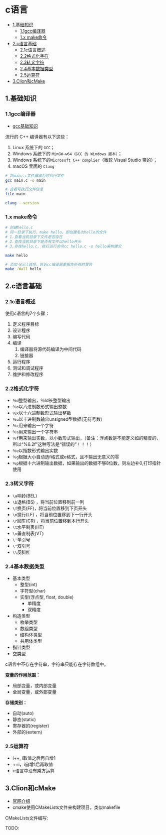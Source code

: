 # c语言

<!-- vim-markdown-toc Marked -->

* [1.基础知识](#1.基础知识)
    - [1.1gcc编译器](#1.1gcc编译器)
    - [1.x make命令](#1.x-make命令)
* [2.c语言基础](#2.c语言基础)
    - [2.1c语言概述](#2.1c语言概述)
    - [2.2格式化字符](#2.2格式化字符)
    - [2.3转义字符](#2.3转义字符)
    - [2.4基本数据类型](#2.4基本数据类型)
    - [2.5运算符](#2.5运算符)
* [3.Clion和cMake](#3.clion和cmake)

<!-- vim-markdown-toc -->

## 1.基础知识

### 1.1gcc编译器

- [gcc基础知识](https://www.cnblogs.com/roverliang/p/11493452.html)

流行的 C++ 编译器有以下这些：

1. Linux 系统下的 `GCC`；
2. Windows 系统下的 `MinGW-w64（GCC 的 Windows 版本）`；
3. Windows 系统下的`Microsoft C++ complier`（微软 Visual Studio 带的）；
4. macOS 里面的 `Clang`

```sh
# 将main.c文件编译为可执行文件
gcc main.c -o main

# 查看可执行文件信息
file main

clang --version
```

### 1.x make命令

```sh
# 创建hello.c
# 同一目录下执行，make hello，即创建名为hello的文件
# 1.查看当前目录下文件是否存在
# 2.查找当前目录下是否有文件以hello开头
# 3.存在hello.c, 执行运行命令cc hello.c -o hello来构建它

make hello

# 添加-Wall选项。告诉cc编译器要报告所有的警告
make -Wall hello
```

## 2.c语言基础

### 2.1c语言概述

使用c语言的7个步骤：

1. 定义程序目标
2. 设计程序
3. 编写代码
4. 编译
   1. 编译器将源代码编译为中间代码
   2. 链接器
5. 运行程序
6. 测试和调试程序
7. 维护和修改程序

### 2.2格式化字符

- `％d`整型输出，％ld长整型输出
- `％o`以八进制数形式输出整数
- `％x`以十六进制数形式输出整数
- `％u`以十进制数输出unsigned型数据(无符号数)
- `％c`用来输出一个字符
- `％s`用来输出一个字符串
- `％f`用来输出实数，以小数形式输出，（备注：浮点数是不能定义如的精度的，所以“%6.2f”这种写法是“错误的”！！！）
- `％e`以指数形式输出实数
- `％g`根据大小自动选f格式或e格式，且不输出无意义的零
- `％p`根据十六进制输出数据，如果输出的数据不够8位数，则左边补0,打印指针使用

### 2.3转义字符

- `\a`响铃(BEL)
- `\b`退格(BS) ，将当前位置移到前一列
- `\f`换页(FF)，将当前位置移到下页开头
- `\n`换行(LF) ，将当前位置移到下一行开头
- `\r`回车(CR) ，将当前位置移到本行开头
- `\t`水平制表(HT)
- `\v`垂直制表(VT)
- `\'`单引号
- `\"`双引号
- `\\`反斜杠

### 2.4基本数据类型

- 基本类型
   - 整型(int)
   - 字符型(char)
   - 实型(浮点型, float, double)
      - 单精度
      - 双精度
- 构造类型
   - 枚举类型
   - 数组类型
   - 结构体类型
   - 共用体类型
- 指针类型
- 空类型

c语言中不存在字符串，字符串只能存在字符数组中。

**变量的作用范围：**

- 局部变量，或内部变量
- 全局变量，或外部变量

**存储类别：**

- 自动(auto)
- 静态(static)
- 寄存器的(register)
- 外部的(extern)

### 2.5运算符

- i++, i取值之后再自增1
- ++i，i自增1后再取值
- c语言中没有乘方运算

## 3.Clion和cMake

- [官网介绍](https://www.jetbrains.com/help/clion/clion-quick-start-guide.html)
- cmake使用CMakeLists文件来构建项目，类似makefile

CMakeLists文件编写:

TODO:
